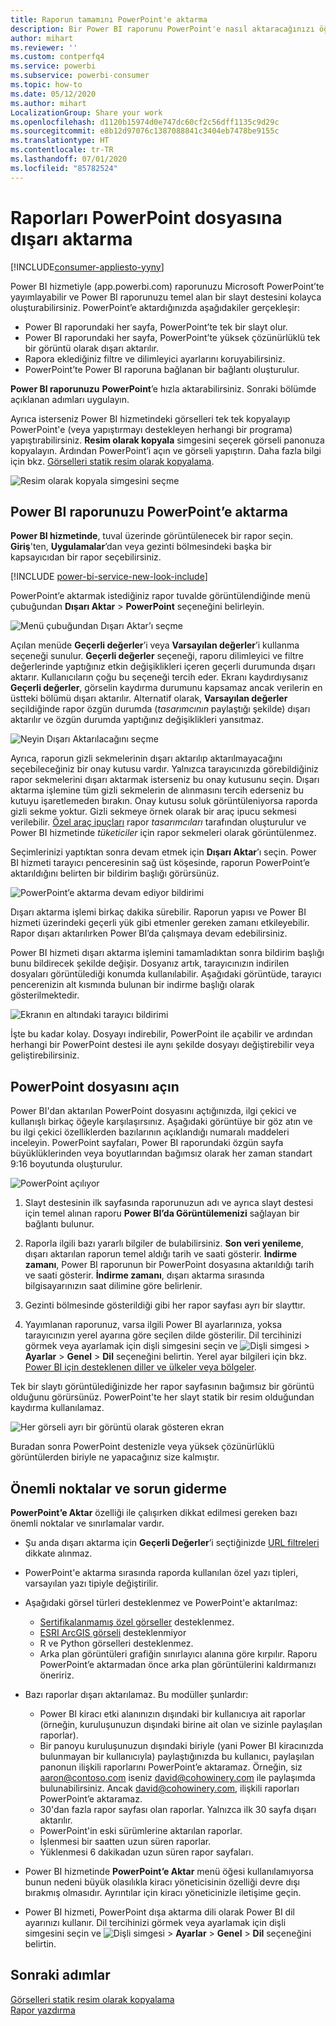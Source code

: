 ```yaml
---
title: Raporun tamamını PowerPoint'e aktarma
description: Bir Power BI raporunu PowerPoint'e nasıl aktaracağınızı öğrenin.
author: mihart
ms.reviewer: ''
ms.custom: contperfq4
ms.service: powerbi
ms.subservice: powerbi-consumer
ms.topic: how-to
ms.date: 05/12/2020
ms.author: mihart
LocalizationGroup: Share your work
ms.openlocfilehash: d1120b15974d0e747dc60cf2c56dff1135c9d29c
ms.sourcegitcommit: e8b12d97076c1387088841c3404eb7478be9155c
ms.translationtype: HT
ms.contentlocale: tr-TR
ms.lasthandoff: 07/01/2020
ms.locfileid: "85782524"
---
```

# <a name="export-reports-to-powerpoint"></a>Raporları PowerPoint dosyasına dışarı aktarma

[!INCLUDE[consumer-appliesto-yyny](../includes/consumer-appliesto-yyny.md)]


Power BI hizmetiyle (app.powerbi.com) raporunuzu Microsoft PowerPoint’te yayımlayabilir ve Power BI raporunuzu temel alan bir slayt destesini kolayca oluşturabilirsiniz. PowerPoint’e aktardığınızda aşağıdakiler gerçekleşir:

* Power BI raporundaki her sayfa, PowerPoint’te tek bir slayt olur.
* Power BI raporundaki her sayfa, PowerPoint’te yüksek çözünürlüklü tek bir görüntü olarak dışarı aktarılır.
* Rapora eklediğiniz filtre ve dilimleyici ayarlarını koruyabilirsiniz.
* PowerPoint’te Power BI raporuna bağlanan bir bağlantı oluşturulur.

**Power BI raporunuzu** **PowerPoint**’e hızla aktarabilirsiniz. Sonraki bölümde açıklanan adımları uygulayın.

Ayrıca isterseniz Power BI hizmetindeki görselleri tek tek kopyalayıp PowerPoint'e (veya yapıştırmayı destekleyen herhangi bir programa) yapıştırabilirsiniz. **Resim olarak kopyala** simgesini seçerek görseli panonuza kopyalayın. Ardından PowerPoint’i açın ve görseli yapıştırın. Daha fazla bilgi için bkz. [Görselleri statik resim olarak kopyalama](../visuals/power-bi-visualization-copy-paste.md).

![Resim olarak kopyala simgesini seçme](media/end-user-powerpoint/power-bi-copy.png)

## <a name="export-your-power-bi-report-to-powerpoint"></a>Power BI raporunuzu PowerPoint’e aktarma
**Power BI hizmetinde**, tuval üzerinde görüntülenecek bir rapor seçin. **Giriş**'ten, **Uygulamalar**’dan veya gezinti bölmesindeki başka bir kapsayıcıdan bir rapor seçebilirsiniz.

[!INCLUDE [power-bi-service-new-look-include](../includes/power-bi-service-new-look-include.md)]

PowerPoint’e aktarmak istediğiniz rapor tuvalde görüntülendiğinde menü çubuğundan **Dışarı Aktar** > **PowerPoint** seçeneğini belirleyin.

![Menü çubuğundan Dışarı Aktar’ı seçme](media/end-user-powerpoint/power-bi-export.png)

Açılan menüde **Geçerli değerler**’i veya **Varsayılan değerler**’i kullanma seçeneği sunulur. **Geçerli değerler** seçeneği, raporu dilimleyici ve filtre değerlerinde yaptığınız etkin değişiklikleri içeren geçerli durumunda dışarı aktarır.  Kullanıcıların çoğu bu seçeneği tercih eder. Ekranı kaydırdıysanız **Geçerli değerler**, görselin kaydırma durumunu kapsamaz ancak verilerin en üstteki bölümü dışarı aktarılır. Alternatif olarak, **Varsayılan değerler** seçildiğinde rapor özgün durumda (*tasarımcının* paylaştığı şekilde) dışarı aktarılır ve özgün durumda yaptığınız değişiklikleri yansıtmaz.

![Neyin Dışarı Aktarılacağını seçme](media/end-user-powerpoint/power-bi-current-values.png)
 
Ayrıca, raporun gizli sekmelerinin dışarı aktarılıp aktarılmayacağını seçebileceğiniz bir onay kutusu vardır. Yalnızca tarayıcınızda görebildiğiniz rapor sekmelerini dışarı aktarmak isterseniz bu onay kutusunu seçin. Dışarı aktarma işlemine tüm gizli sekmelerin de alınmasını tercih ederseniz bu kutuyu işaretlemeden bırakın. Onay kutusu soluk görüntüleniyorsa raporda gizli sekme yoktur. Gizli sekmeye örnek olarak bir araç ipucu sekmesi verilebilir. [Özel araç ipuçları](../create-reports/desktop-tooltips.md) rapor *tasarımcıları* tarafından oluşturulur ve Power BI hizmetinde *tüketiciler* için rapor sekmeleri olarak görüntülenmez. 

Seçimlerinizi yaptıktan sonra devam etmek için **Dışarı Aktar**’ı seçin. Power BI hizmeti tarayıcı penceresinin sağ üst köşesinde, raporun PowerPoint’e aktarıldığını belirten bir bildirim başlığı görürsünüz. 



![PowerPoint’e aktarma devam ediyor bildirimi](media/end-user-powerpoint/power-bi-export-progress.png)

Dışarı aktarma işlemi birkaç dakika sürebilir. Raporun yapısı ve Power BI hizmeti üzerindeki geçerli yük gibi etmenler gereken zamanı etkileyebilir. Rapor dışarı aktarılırken Power BI’da çalışmaya devam edebilirsiniz.

Power BI hizmeti dışarı aktarma işlemini tamamladıktan sonra bildirim başlığı bunu bildirecek şekilde değişir. Dosyanız artık, tarayıcınızın indirilen dosyaları görüntülediği konumda kullanılabilir. Aşağıdaki görüntüde, tarayıcı pencerenizin alt kısmında bulunan bir indirme başlığı olarak gösterilmektedir.

![Ekranın en altındaki tarayıcı bildirimi](media/end-user-powerpoint/power-bi-browsers.png)

İşte bu kadar kolay. Dosyayı indirebilir, PowerPoint ile açabilir ve ardından herhangi bir PowerPoint destesi ile aynı şekilde dosyayı değiştirebilir veya geliştirebilirsiniz.

## <a name="open-the-powerpoint-file"></a>PowerPoint dosyasını açın
Power BI'dan aktarılan PowerPoint dosyasını açtığınızda, ilgi çekici ve kullanışlı birkaç öğeyle karşılaşırsınız. Aşağıdaki görüntüye bir göz atın ve bu ilgi çekici özelliklerden bazılarının açıklandığı numaralı maddeleri inceleyin. PowerPoint sayfaları, Power BI raporundaki özgün sayfa büyüklüklerinden veya boyutlarından bağımsız olarak her zaman standart 9:16 boyutunda oluşturulur.

![PowerPoint açılıyor](media/end-user-powerpoint/power-bi-powerpoint-numbered.png)

1. Slayt destesinin ilk sayfasında raporunuzun adı ve ayrıca slayt destesi için temel alınan raporu **Power BI’da Görüntülemenizi** sağlayan bir bağlantı bulunur.
2. Raporla ilgili bazı yararlı bilgiler de bulabilirsiniz. **Son veri yenileme**, dışarı aktarılan raporun temel aldığı tarih ve saati gösterir. **İndirme zamanı**, Power BI raporunun bir PowerPoint dosyasına aktarıldığı tarih ve saati gösterir. **İndirme zamanı**, dışarı aktarma sırasında bilgisayarınızın saat dilimine göre belirlenir.


3. Gezinti bölmesinde gösterildiği gibi her rapor sayfası ayrı bir slayttır. 
4. Yayımlanan raporunuz, varsa ilgili Power BI ayarlarınıza, yoksa tarayıcınızın yerel ayarına göre seçilen dilde gösterilir. Dil tercihinizi görmek veya ayarlamak için dişli simgesini seçin ve ![Dişli simgesi](media/end-user-powerpoint/power-bi-settings-icon.png) > **Ayarlar** > **Genel** > **Dil** seçeneğini belirtin. Yerel ayar bilgileri için bkz. [Power BI için desteklenen diller ve ülkeler veya bölgeler](../fundamentals/supported-languages-countries-regions.md).


Tek bir slaytı görüntülediğinizde her rapor sayfasının bağımsız bir görüntü olduğunu görürsünüz. PowerPoint'te her slayt statik bir resim olduğundan kaydırma kullanılamaz.

![Her görseli ayrı bir görüntü olarak gösteren ekran](media/end-user-powerpoint/power-bi-images.png)

Buradan sonra PowerPoint destenizle veya yüksek çözünürlüklü görüntülerden biriyle ne yapacağınız size kalmıştır.

## <a name="considerations-and-troubleshooting"></a>Önemli noktalar ve sorun giderme
**PowerPoint’e Aktar** özelliği ile çalışırken dikkat edilmesi gereken bazı önemli noktalar ve sınırlamalar vardır.
 

* Şu anda dışarı aktarma için **Geçerli Değerler**’i seçtiğinizde [URL filtreleri](../collaborate-share/service-url-filters.md) dikkate alınmaz.

* PowerPoint'e aktarma sırasında raporda kullanılan özel yazı tipleri, varsayılan yazı tipiyle değiştirilir.

* Aşağıdaki görsel türleri desteklenmez ve PowerPoint'e aktarılmaz:
   - [Sertifikalanmamış özel görseller](../developer/visuals/power-bi-custom-visuals-certified.md) desteklenmez. 
   - [ESRI ArcGIS görseli](../visuals/power-bi-visualizations-arcgis.md) desteklenmiyor
   - R ve Python görselleri desteklenmez.
   - Arka plan görüntüleri grafiğin sınırlayıcı alanına göre kırpılır. Raporu PowerPoint’e aktarmadan önce arka plan görüntülerini kaldırmanızı öneririz.

* Bazı raporlar dışarı aktarılamaz. Bu modüller şunlardır:
    - Power BI kiracı etki alanınızın dışındaki bir kullanıcıya ait raporlar (örneğin, kuruluşunuzun dışındaki birine ait olan ve sizinle paylaşılan raporlar).
    - Bir panoyu kuruluşunuzun dışındaki biriyle (yani Power BI kiracınızda bulunmayan bir kullanıcıyla) paylaştığınızda bu kullanıcı, paylaşılan panonun ilişkili raporlarını PowerPoint’e aktaramaz. Örneğin, siz aaron@contoso.com iseniz david@cohowinery.com ile paylaşımda bulunabilirsiniz. Ancak david@cohowinery.com, ilişkili raporları PowerPoint’e aktaramaz.
    - 30'dan fazla rapor sayfası olan raporlar. Yalnızca ilk 30 sayfa dışarı aktarılır.
    - PowerPoint'in eski sürümlerine aktarılan raporlar.
    - İşlenmesi bir saatten uzun süren raporlar. 
    - Yüklenmesi 6 dakikadan uzun süren rapor sayfaları. 

* Power BI hizmetinde **PowerPoint’e Aktar** menü öğesi kullanılamıyorsa bunun nedeni büyük olasılıkla kiracı yöneticisinin özelliği devre dışı bırakmış olmasıdır. Ayrıntılar için kiracı yöneticinizle iletişime geçin.
* Power BI hizmeti, PowerPoint dışa aktarma dili olarak Power BI dil ayarınızı kullanır. Dil tercihinizi görmek veya ayarlamak için dişli simgesini seçin ve ![Dişli simgesi](media/end-user-powerpoint/power-bi-settings-icon.png) > **Ayarlar** > **Genel** > **Dil** seçeneğini belirtin.



## <a name="next-steps"></a>Sonraki adımlar
[Görselleri statik resim olarak kopyalama](../visuals/power-bi-visualization-copy-paste.md)    
[Rapor yazdırma](end-user-print.md)
